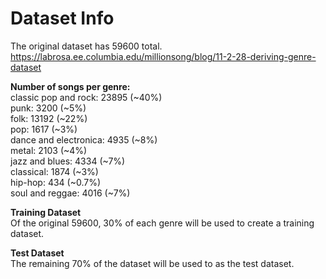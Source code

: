 # Dataset Info

The original dataset has 59600 total.  
https://labrosa.ee.columbia.edu/millionsong/blog/11-2-28-deriving-genre-dataset

**Number of songs per genre:**  
classic pop and rock: 23895 (~40%)  
punk: 3200 (~5%)  
folk: 13192 (~22%)  
pop: 1617 (~3%)  
dance and electronica: 4935 (~8%)  
metal: 2103 (~4%)  
jazz and blues: 4334 (~7%)  
classical: 1874 (~3%)  
hip-hop: 434 (~0.7%)  
soul and reggae: 4016 (~7%)  

**Training Dataset**  
Of the original 59600, 30% of each genre will be used to create a training dataset.

**Test Dataset**  
The remaining 70% of the dataset will be used to as the test dataset.
